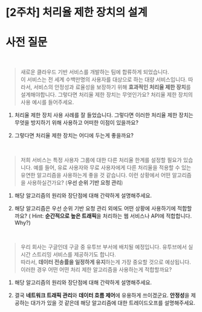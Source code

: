 # [2주차] 처리율 제한 장치의 설계

# 사전 질문 

<br>


> 새로운 클라우드 기반 서비스를 개발하는 팀에 합류하게 되었습니다.   
이 서비스는 전 세계 수백만명의 사용자를 대상으로 하는 대량 서비스입니다.
따라서, 서비스의 안정성과 료율성을 보장하기 위해 **효과적인 처리율 제한 장치**를 설계해야합니다.
그렇다면 처리율 제한 장치는 무엇인가요? 처리율 제한 장치의 사용 예시를 들어주세요.


1. 처리율 제한 장치 사용 사례를 잘 들었습니다.
그렇다면 이러한 처리율 제한 장치는 무엇을 방지하기 위해 사용하고 어떠한 이점이 있을까요? 


3. 그렇다면 처리율 제한 장치는 어디에 두는게 좋을까요?



<br>

> 저희 서비스는 특정 사용자 그룹에 대한 다른 처리율 한계를 설정할 필요가 있습니다.
예를 들어, 유료 사용자와 무료 사용자에게 다른 처리율을 적용할 수 있는 유연한 알고리즘을 사용하는게 좋을 것 같습니다.
이런 상황에서 어떤 알고리즘을 사용하실건가요? (**우선 순위 기반 요청 관리**)



1.  해당 알고리즘의 원리와 장단점에 대해 간략하게 설명해주세요.


2.  해당 알고리즘은 우선 순위 기반 요청 관리 외에도 어떤 상황에 사용하기에 적합할까요?
(  Hint: **순간적으로 높은 트래픽**을 처리하는 웹 서비스나 API에 적합합니다. Why?)




<br>

> 우리 회사는 구글인데 구글 중 유투브 부서에 배치될 예정입니다.
유투브에서 실시간 스트리밍 서비스를 제공하기도 합니다.   
따라서, **데이터 전송률을 일정하게 유지**하는게 가장 중요할 것으로 예상됩니다.
이러한 경우 어떤 어떤 처리 제한 알고리즘을 사용하는게 적합할까요?



1. 해당 알고리즘의 원리와 장단점에 대해 간략하게 설명해주세요.


2.  결국 **네트워크 트래픽 관리**와 **데이터 흐름 제어**에 유용하게 쓰이겠군요.
**안정성**을 제공하는 대가가 있을 것 같은데 해당 알고리즘에 대한 트레이드오프를 설명해주세요.

